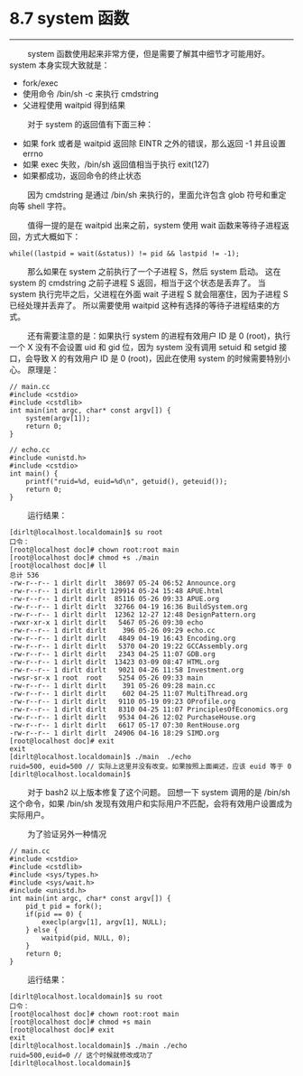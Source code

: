 # 8.7 system 函数
***

&emsp;&emsp;
system 函数使用起来非常方便，但是需要了解其中细节才可能用好。
system 本身实现大致就是：

+ fork/exec
+ 使用命令 /bin/sh -c 来执行 cmdstring
+ 父进程使用 waitpid 得到结果

&emsp;&emsp;
对于 system 的返回值有下面三种：

+ 如果 fork 或者是 waitpid 返回除 EINTR 之外的错误，那么返回 -1 并且设置 errno
+ 如果 exec 失败，/bin/sh 返回值相当于执行 exit(127)
+ 如果都成功，返回命令的终止状态

&emsp;&emsp;
因为 cmdstring 是通过 /bin/sh 来执行的，里面允许包含 glob 符号和重定向等 shell 字符。

&emsp;&emsp;
值得一提的是在 waitpid 出来之前，system 使用 wait 函数来等待子进程返回，方式大概如下：

    while((lastpid = wait(&status)) != pid && lastpid != -1);

&emsp;&emsp;
那么如果在 system 之前执行了一个子进程 S，然后 system 启动。
这在 system 的 cmdstring 之前子进程 S 返回，相当于这个状态是丢弃了。
当 system 执行完毕之后，父进程在外面 wait 子进程 S 就会阻塞住，因为子进程 S 已经处理并丢弃了。
所以需要使用 waitpid 这种有选择的等待子进程结束的方式。

&emsp;&emsp;
还有需要注意的是：如果执行 system 的进程有效用户 ID 是 0 (root)，执行一个 X 没有不会设置 uid 和 gid 位，因为 system 没有调用 setuid 和 setgid 接口，会导致 X 的有效用户 ID 是 0 (root)，因此在使用 system 的时候需要特别小心。
原理是：

    // main.cc
    #include <cstdio>
    #include <cstdlib>
    int main(int argc, char* const argv[]) {
        system(argv[1]);
        return 0;
    }
    
    // echo.cc
    #include <unistd.h>
    #include <cstdio>
    int main() {
        printf("ruid=%d, euid=%d\n", getuid(), geteuid());
        return 0;
    }

&emsp;&emsp;
运行结果：

    [dirlt@localhost.localdomain]$ su root
    口令：
    [root@localhost doc]# chown root:root main
    [root@localhost doc]# chmod +s ./main
    [root@localhost doc]# ll
    总计 536
    -rw-r--r-- 1 dirlt dirlt  38697 05-24 06:52 Announce.org
    -rw-r--r-- 1 dirlt dirlt 129914 05-24 15:48 APUE.html
    -rw-r--r-- 1 dirlt dirlt  85116 05-26 09:33 APUE.org
    -rw-r--r-- 1 dirlt dirlt  32766 04-19 16:36 BuildSystem.org
    -rw-r--r-- 1 dirlt dirlt  12362 12-27 12:48 DesignPattern.org
    -rwxr-xr-x 1 dirlt dirlt   5467 05-26 09:30 echo
    -rw-r--r-- 1 dirlt dirlt    396 05-26 09:29 echo.cc
    -rw-r--r-- 1 dirlt dirlt   4849 04-19 16:43 Encoding.org
    -rw-r--r-- 1 dirlt dirlt   5370 04-20 19:22 GCCAssembly.org
    -rw-r--r-- 1 dirlt dirlt   2343 04-25 11:07 GDB.org
    -rw-r--r-- 1 dirlt dirlt  13423 03-09 08:47 HTML.org
    -rw-r--r-- 1 dirlt dirlt   9021 04-26 11:58 Investment.org
    -rwsr-sr-x 1 root  root    5254 05-26 09:33 main
    -rw-r--r-- 1 dirlt dirlt    391 05-26 09:28 main.cc
    -rw-r--r-- 1 dirlt dirlt    602 04-25 11:07 MultiThread.org
    -rw-r--r-- 1 dirlt dirlt   9110 05-19 09:23 OProfile.org
    -rw-r--r-- 1 dirlt dirlt   8310 04-25 11:07 PrinciplesOfEconomics.org
    -rw-r--r-- 1 dirlt dirlt   9534 04-26 12:02 PurchaseHouse.org
    -rw-r--r-- 1 dirlt dirlt   6617 05-17 07:30 RentHouse.org
    -rw-r--r-- 1 dirlt dirlt  24906 04-16 18:29 SIMD.org
    [root@localhost doc]# exit
    exit
    [dirlt@localhost.localdomain]$ ./main  ./echo
    ruid=500, euid=500 // 实际上这里并没有改变。如果按照上面阐述，应该 euid 等于 0
    [dirlt@localhost.localdomain]$

&emsp;&emsp;
对于 bash2 以上版本修复了这个问题。
回想一下 system 调用的是 /bin/sh 这个命令，如果 /bin/sh 发现有效用户和实际用户不匹配，会将有效用户设置成为实际用户。

&emsp;&emsp;
为了验证另外一种情况

    // main.cc
    #include <cstdio>
    #include <cstdlib>
    #include <sys/types.h>
    #include <sys/wait.h>
    #include <unistd.h>
    int main(int argc, char* const argv[]) {
        pid_t pid = fork();
        if(pid == 0) {
            execlp(argv[1], argv[1], NULL);
        } else {
            waitpid(pid, NULL, 0);
        }
        return 0;
    }

&emsp;&emsp;
运行结果：

    [dirlt@localhost.localdomain]$ su root
    口令：
    [root@localhost doc]# chown root:root main
    [root@localhost doc]# chmod +s main
    [root@localhost doc]# exit
    exit
    [dirlt@localhost.localdomain]$ ./main ./echo
    ruid=500,euid=0 // 这个时候就修改成功了
    [dirlt@localhost.localdomain]$